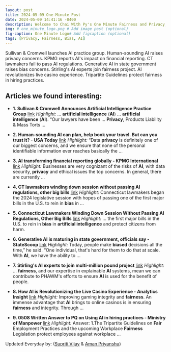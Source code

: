 ```yaml
---
layout: post
title: 2024-05-09 One-Minute Post
date: 2024-05-09 14:41:16 -0400
description: Welcome to Chai With Py's One Minute Fairness and Privacy, which aims to provide you the current happenings in the world of Fairness, Privacy, and AI.
img: # one_minute_logo.png # Add image post (optional)
fig-caption: One Minute Logo# Add figcaption (optional)
tags: [Privacy, Fairness, Bias, AI]
---
```


Sullivan & Cromwell launches AI practice group. Human-sounding AI raises privacy concerns. KPMG reports AI's impact on financial reporting. CT lawmakers fail to pass AI regulations. Generative AI in state government raises bias concerns. Stirling's AI experts join fairness project. AI revolutionizes live casino experience. Tripartite Guidelines protect fairness in hiring practices.

## Articles we found interesting:

- **1. Sullivan &amp; Cromwell Announces <b>Artificial Intelligence</b> Practice Group** [link](https://www.sullcrom.com/About/Rankings/2024/May/Sullivan-Cromwell-Announces-Artificial-Intelligence-Practice-Group)
_Highlight:_ ... <b>artificial intelligence</b> (<b>AI</b>) ... <b>artificial intelligence</b> (<b>AI</b>). “Our lawyers have been ... <b>Privacy</b>, Products Liability &amp; Mass Torts&nbsp;...

- **2. Human-sounding <b>AI</b> can plan, help book your travel. But can you trust it? - USA Today** [link](https://www.usatoday.com/story/travel/2024/05/09/ai-travel-planning-privacy-future/73555603007/)
_Highlight:_ “Data <b>privacy</b> is definitely one of our biggest concerns, and we ensure that none of the personal identifiable information ever reaches basically the&nbsp;...

- **3. <b>AI</b> transforming financial reporting globally - KPMG International** [link](https://kpmg.com/xx/en/home/media/press-releases/2024/05/ai-transforming-financial-reporting-globally-with-near-universal-adoption-expected-in-the-next-three-years.html)
_Highlight:_ Businesses are very cognizant of the risks of <b>AI</b>, with data security, <b>privacy</b> and ethical issues the top concerns. In general, there are currently&nbsp;...

- **4. CT lawmakers winding down session without passing <b>AI</b> regulations, other big bills** [link](https://www.nbcconnecticut.com/news/politics/lawmakers-winding-down-session-without-ai-regulations-other-big-bills/3286040/)
_Highlight:_ Connecticut lawmakers began the 2024 legislative session with hopes of passing one of the first major bills in the U.S. to rein in <b>bias</b> in&nbsp;...

- **5. Connecticut Lawmakers Winding Down Session Without Passing <b>AI</b> Regulations, Other Big Bills** [link](https://www.usnews.com/news/best-states/connecticut/articles/2024-05-08/connecticut-lawmakers-winding-down-session-without-passing-ai-regulations-other-big-bills)
_Highlight:_ ... the first major bills in the U.S. to rein in <b>bias</b> in <b>artificial intelligence</b> and protect citizens from harm.

- **6. Generative <b>AI</b> is maturing in state government, officials say - StateScoop** [link](https://statescoop.com/generative-ai-state-government-2024/)
_Highlight:_ Today, people make <b>biased</b> decisions all the time,” he said. “One individual, that&#39;s hard for them to do that at scale. With <b>AI</b>, we have the ability to&nbsp;...

- **7. Stirling&#39;s <b>AI</b> experts to join multi-million pound project** [link](https://www.stir.ac.uk/news/2024/may-2024-news/stirlings-ai-experts-to-join-multi-million-pound-project/)
_Highlight:_ ... <b>fairness</b>, and our expertise in explainable <b>AI</b> systems, mean we can contribute to PHAWM&#39;s efforts to ensure <b>AI</b> is used for the benefit of people.

- **8. How <b>AI</b> is Revolutionizing the Live Casino Experience - Analytics Insight** [link](https://www.analyticsinsight.net/artificial-intelligence/how-ai-is-revolutionizing-the-live-casino-experience)
_Highlight:_ Improving gaming integrity and <b>fairness</b>. An immense advantage that <b>AI</b> brings to online casinos is in ensuring <b>fairness</b> and integrity. Through&nbsp;...

- **9. 0508 Written Answer to PQ on Using <b>AI</b> in hiring practices - Ministry of Manpower** [link](https://www.mom.gov.sg/newsroom/parliament-questions-and-replies/2024/0508-written-answer-to-pq-on-using-ai-in-hiring-practices)
_Highlight:_ Answer: 1.The Tripartite Guidelines on <b>Fair</b> Employment Practices and the upcoming Workplace <b>Fairness</b> Legislation protect employees against workplace&nbsp;...


Updated Everyday by: (<a href="https://supritivijay.github.io/">Supriti Vijay</a> & <a href="https://amanpriyanshu.github.io/">Aman Priyanshu</a>)
